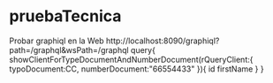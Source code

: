 # pruebaTecnica
Probar graphiql en la Web
http://localhost:8090/graphiql?path=/graphql&wsPath=/graphql
query{
    showClientForTypeDocumentAndNumberDocument(rQueryClient:{
    typoDocument:CC,
    numberDocument:"66554433"
    }){
        id
        firstName
    }
}